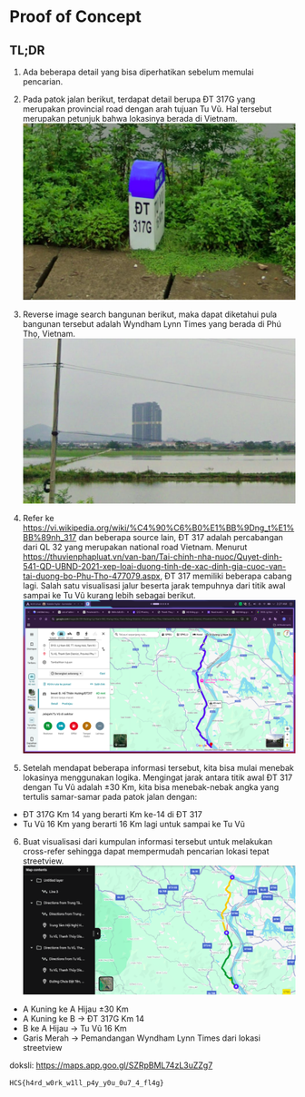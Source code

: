 # Proof of Concept

## TL;DR
1. Ada beberapa detail yang bisa diperhatikan sebelum memulai pencarian.

2. Pada patok jalan berikut, terdapat detail berupa ĐT 317G yang merupakan provincial road dengan arah tujuan Tu Vũ. Hal tersebut merupakan petunjuk bahwa lokasinya berada di Vietnam.
![patok](guessr3_1.png)

3. Reverse image search bangunan berikut, maka dapat diketahui pula bangunan tersebut adalah Wyndham Lynn Times yang berada di Phú Thọ, Vietnam.
![gedung](guessr3_2.png)

4. Refer ke https://vi.wikipedia.org/wiki/%C4%90%C6%B0%E1%BB%9Dng_t%E1%BB%89nh_317 dan beberapa source lain, ĐT 317 adalah percabangan dari QL 32 yang merupakan national road Vietnam. Menurut https://thuvienphapluat.vn/van-ban/Tai-chinh-nha-nuoc/Quyet-dinh-541-QD-UBND-2021-xep-loai-duong-tinh-de-xac-dinh-gia-cuoc-van-tai-duong-bo-Phu-Tho-477079.aspx, ĐT 317 memiliki beberapa cabang lagi. Salah satu visualisasi jalur beserta jarak tempuhnya dari titik awal sampai ke Tu Vũ kurang lebih sebagai berikut.
![jalur](guessr3_3.png)

5. Setelah mendapat beberapa informasi tersebut, kita bisa mulai menebak lokasinya menggunakan logika. Mengingat jarak antara titik awal ĐT 317 dengan Tu Vũ adalah ±30 Km, kita bisa menebak-nebak angka yang tertulis samar-samar pada patok jalan dengan:
- ĐT 317G Km 14 yang berarti Km ke-14 di ĐT 317
- Tu Vũ 16 Km yang berarti 16 Km lagi untuk sampai ke Tu Vũ

6. Buat visualisasi dari kumpulan informasi tersebut untuk melakukan cross-refer sehingga dapat mempermudah pencarian lokasi tepat streetview.
![visual](guessr3_4.png)
- A Kuning ke A Hijau ±30 Km
- A Kuning ke B -> ĐT 317G Km 14 
- B ke A Hijau -> Tu Vũ 16 Km
- Garis Merah -> Pemandangan Wyndham Lynn Times dari lokasi streetview

doksli: https://maps.app.goo.gl/SZRpBML74zL3uZZg7

```
HCS{h4rd_w0rk_w1ll_p4y_y0u_0u7_4_fl4g}
```
